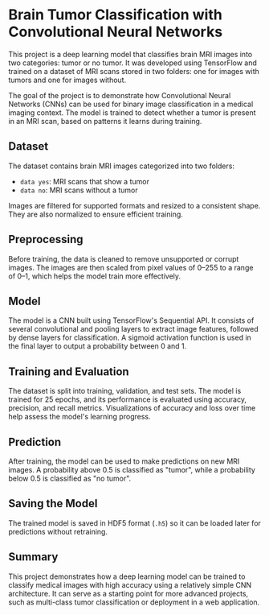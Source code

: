 # Brain Tumor Classification with Convolutional Neural Networks

This project is a deep learning model that classifies brain MRI images into two categories: tumor or no tumor. 
It was developed using TensorFlow and trained on a dataset of MRI scans stored in two folders: one for images with tumors and one for images without.

The goal of the project is to demonstrate how Convolutional Neural Networks (CNNs) can be used for binary image classification in a medical imaging context.
The model is trained to detect whether a tumor is present in an MRI scan, based on patterns it learns during training.

## Dataset

The dataset contains brain MRI images categorized into two folders:
- `data yes`: MRI scans that show a tumor
- `data no`: MRI scans without a tumor

Images are filtered for supported formats and resized to a consistent shape. They are also normalized to ensure efficient training.

## Preprocessing

Before training, the data is cleaned to remove unsupported or corrupt images. The images are then scaled from pixel values of 0–255 to a range of 0–1, which helps the model train more effectively.

## Model

The model is a CNN built using TensorFlow's Sequential API. It consists of several convolutional and pooling layers to extract image features, followed by dense layers for classification.
A sigmoid activation function is used in the final layer to output a probability between 0 and 1.

## Training and Evaluation

The dataset is split into training, validation, and test sets. The model is trained for 25 epochs, and its performance is evaluated using accuracy, precision, and recall metrics.
Visualizations of accuracy and loss over time help assess the model's learning progress.

## Prediction

After training, the model can be used to make predictions on new MRI images. A probability above 0.5 is classified as "tumor", while a probability below 0.5 is classified as "no tumor".

## Saving the Model

The trained model is saved in HDF5 format (`.h5`) so it can be loaded later for predictions without retraining.

## Summary

This project demonstrates how a deep learning model can be trained to classify medical images with high accuracy using a relatively simple CNN architecture.
It can serve as a starting point for more advanced projects, such as multi-class tumor classification or deployment in a web application.

